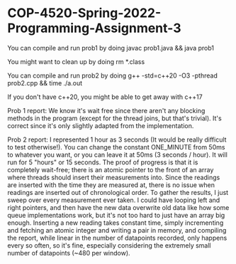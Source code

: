 # COP-4520-Spring-2022-Programming-Assignment-3

You can compile and run prob1 by doing
javac prob1.java && java prob1

You might want to clean up by doing
rm *.class

You can compile and run prob2 by doing
g++ -std=c++20 -O3 -pthread prob2.cpp && time ./a.out 

If you don't have c++20, you might be able to get away with c++17

Prob 1 report:
We know it's wait free since there aren't any blocking methods in the program (except for the thread joins, but that's trivial).
It's correct since it's only slightly adapted from the implementation. 


Prob 2 report:
I represented 1 hour as 3 seconds (It would be really difficult to test otherwise!). You can change the constant ONE_MINUTE from 50ms 
to whatever you want, or you can leave it at 50ms (3 seconds / hour). It will run for 5 "hours" or 15 seconds. The proof of progress is
that it is completely wait-free; there is an atomic pointer to the front of an array where threads should insert their measurements into.
Since the readings are inserted with the time they are measured at, there is no issue when readings are inserted out of chronological order.
To gather the results, I just sweep over every measurement ever taken. I could have looping left and right pointers, and then have the new data
overwrite old data like how some queue implementations work, but it's not too hard to just have an array big enough. Inserting a new reading takes
constant time, simply incrementing and fetching an atomic integer and writing a pair in memory, and compiling the report, while linear in 
the number of datapoints recorded, only happens every so often, so it's fine, especially considering the extremely small number of datapoints
(~480 per window).